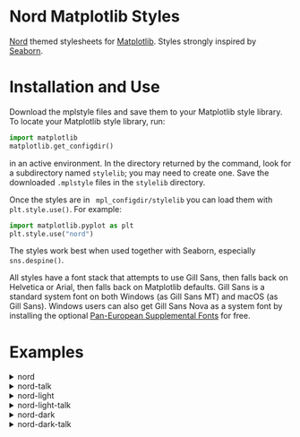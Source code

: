 # Nord Matplotlib Styles
[Nord](https://www.nordtheme.com/) themed stylesheets for [Matplotlib](https://matplotlib.org/).
Styles strongly inspired by [Seaborn](https://seaborn.pydata.org/).


# Installation and Use
Download the mplstyle files and save them to your Matplotlib style library. To locate your Matplotlib style library, run:
```py
import matplotlib
matplotlib.get_configdir()
```
in an active environment. In the directory returned by the command, look for a subdirectory named `stylelib`; you may need to create one. Save the downloaded `.mplstyle` files in the `stylelib` directory.

Once the styles are in ` mpl_configdir/stylelib` you can load them with `plt.style.use()`. For example:
```py
import matplotlib.pyplot as plt
plt.style.use("nord")
```
The styles work best when used together with Seaborn, especially `sns.despine()`.

All styles have a font stack that attempts to use Gill Sans, then falls back on Helvetica or Arial, then falls back on Matplotlib defaults. Gill Sans is a standard system font on both Windows (as Gill Sans MT) and macOS (as Gill Sans). Windows users can also get Gill Sans Nova as a system font by installing the optional [Pan-European Supplemental Fonts](https://docs.microsoft.com/en-us/windows/deployment/windows-10-missing-fonts#install-optional-fonts-manually-without-changing-language-settings) for free.


# Examples
<details>
  <summary>nord</summary>

  ![nord](https://github.com/garland-culbreth/nord-matplotlib/assets/70354045/eb0dcd7b-23b5-4538-9ad7-ce2f128b2e07)
</details>

<details>
  <summary>nord-talk</summary>

  ![nord-talk](https://github.com/garland-culbreth/nord-matplotlib/assets/70354045/d79ecce5-159d-469b-a881-0d13d8c9be66)
</details>

<details>
  <summary>nord-light</summary>

  ![nord-light](https://github.com/garland-culbreth/nord-matplotlib/assets/70354045/5b1910f6-0730-410c-a87b-b912462490ab)
</details>

<details>
  <summary>nord-light-talk</summary>

  ![nord-light-talk](https://github.com/garland-culbreth/nord-matplotlib/assets/70354045/d3e16a89-6a88-415d-ac9f-ea90b8074917)
</details>

<details>
  <summary>nord-dark</summary>

  ![nord-dark](https://github.com/garland-culbreth/nord-matplotlib/assets/70354045/030b54e6-86bb-44ed-a6f7-949342515c7e)
</details>

<details>
  <summary>nord-dark-talk</summary>

  ![nord-dark-talk](https://github.com/garland-culbreth/nord-matplotlib/assets/70354045/c5843ada-fe90-41b9-a54a-99d1551bd9df)
</details>

